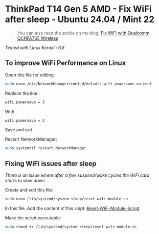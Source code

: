 # ThinkPad T14 Gen 5 AMD - Fix WiFi after sleep - Ubuntu 24.04 / Mint 22

> You can also read the article on my blog:
[Fix WiFi with Qualcomm QCNFA765 Wireless](https://www.damian-freelance.com/blog/thinkpad-t14-amd-qualcomm-qcnfa765-fix-wifi-on-linux)

*Tested with Linux Kernel : 6.8*

## To improve WiFi Performance on Linux

Open this file for editing:

```bash
sudo nano /etc/NetworkManager/conf.d/default-wifi-powersave-on.conf
```

Replace the line:

```bash
wifi.powersave = 3
```

With:

```bash
wifi.powersave = 2
```

Save and exit.

Restart NetworkManager:

```bash
sudo systemctl restart NetworkManager
```

## Fixing WiFi issues after sleep

*There is an issue where after a few suspend/wake cycles the WiFi card starts to slow down*

Create and edit this file:

```bash
sudo nano /lib/systemd/system-sleep/reset-wifi-module.sh
```

In this file, Add the content of this scipt:
[Reset-WiFi-Module-Script](https://github.com/s-damian/thinkpad-t14-gen-5-amd-linux/blob/main/sh/reset-wifi-module.sh)

Make the script executable:

```bash
sudo chmod +x /lib/systemd/system-sleep/reset-wifi-module.sh
```

